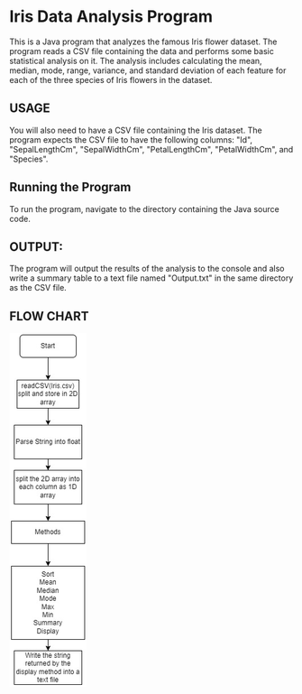 # Iris Data Analysis Program
This is a Java program that analyzes the famous Iris flower dataset. The program reads a CSV file containing the data and performs some basic statistical analysis on it. The analysis includes calculating the mean, median, mode, range, variance, and standard deviation of each feature for each of the three species of Iris flowers in the dataset.
## USAGE
You will also need to have a CSV file containing the Iris dataset. The program expects the CSV file to have the following columns: "Id", "SepalLengthCm", "SepalWidthCm", "PetalLengthCm", "PetalWidthCm", and "Species".

## Running the Program
To run the program, navigate to the directory containing the Java source code.

## OUTPUT:
The program will output the results of the analysis to the console and also write a summary table to a text file named "Output.txt" in the same directory as the CSV file.

## FLOW CHART
![alt text](flowchart.jpg)


